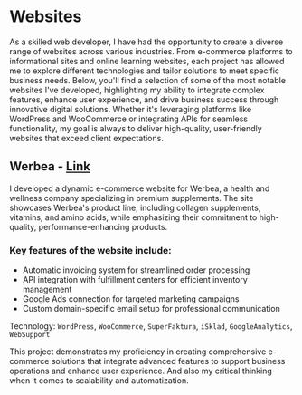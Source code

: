 # Websites

As a skilled web developer, I have had the opportunity to create a diverse range of websites across various industries. From e-commerce platforms to informational sites and online learning websites, each project has allowed me to explore different technologies and tailor solutions to meet specific business needs. Below, you'll find a selection of some of the most notable websites I've developed, highlighting my ability to integrate complex features, enhance user experience, and drive business success through innovative digital solutions. Whether it's leveraging platforms like WordPress and WooCommerce or integrating APIs for seamless functionality, my goal is always to deliver high-quality, user-friendly websites that exceed client expectations.

## Werbea - <a href="https://www.werbea.com"> Link </a>

I developed a dynamic e-commerce website for Werbea, a health and wellness company specializing in premium supplements. The site showcases Werbea's product line, including collagen supplements, vitamins, and amino acids, while emphasizing their commitment to high-quality, performance-enhancing products.

### Key features of the website include:

 - Automatic invoicing system for streamlined order processing
 - API integration with fulfillment centers for efficient inventory management
 - Google Ads connection for targeted marketing campaigns
 - Custom domain-specific email setup for professional communication

Technology: `WordPress`, `WooCommerce`, `SuperFaktura`, `iSklad`, `GoogleAnalytics`, `WebSupport`

This project demonstrates my proficiency in creating comprehensive e-commerce solutions that integrate advanced features to support business operations and enhance user experience. And also my critical thinking when it comes to scalability and automatization.
